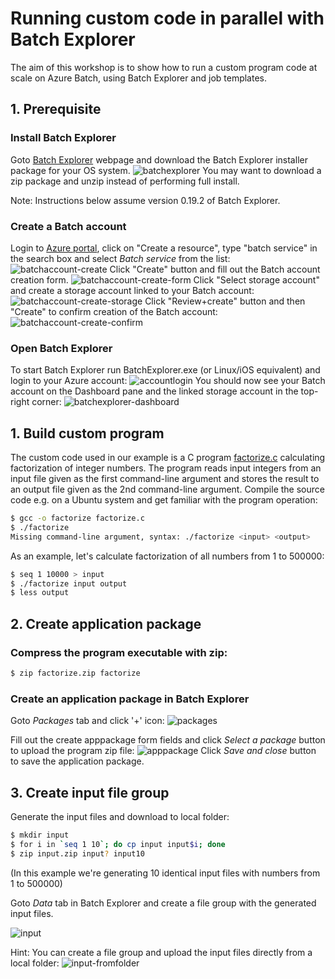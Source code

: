 # Running custom code in parallel with Batch Explorer
The aim of this workshop is to show how to run a custom program code at scale on Azure Batch, using Batch Explorer and job templates.

## 1. Prerequisite
### Install Batch Explorer
Goto [Batch Explorer](https://azure.github.io/BatchExplorer/) webpage and download the Batch Explorer installer package for your OS system. 
![batchexplorer](screenshots/batchexplorer.png)
You may want to download a zip package and unzip instead of performing full install.

Note: Instructions below assume version 0.19.2 of Batch Explorer.

### Create a Batch account
Login to [Azure portal](https://portal.azure.com), click on "Create a resource", type "batch service" in the search box and select *Batch service* from the list:
![batchaccount-create](screenshots/batchaccount-create.png)
Click "Create" button and fill out the Batch account creation form.
![batchaccount-create-form](screenshots/batchaccount-create-form.png)
Click "Select storage account" and create a storage account linked to your Batch account:
![batchaccount-create-storage](screenshots/batchaccount-create-storage.png)
Click "Review+create" button and then "Create" to confirm creation of the Batch account:
![batchaccount-create-confirm](screenshots/batchaccount-create-confirm.png)

### Open Batch Explorer
To start Batch Explorer run BatchExplorer.exe (or Linux/iOS equivalent) and login to your Azure account:
![accountlogin](screenshots/accountlogin.png)
You should now see your Batch account on the Dashboard pane and the linked storage account in the top-right corner:
![batchexplorer-dashboard](screenshots/batchexplorer-dashboard.png)

## 1. Build custom program
The custom code used in our example is a C program [factorize.c](https://github.com/tojozefi/azurebatch/raw/master/customcode/factorize.c) calculating factorization of integer numbers. 
The program reads input integers from an input file given as the first command-line argument and stores the result to an output file given as the 2nd command-line argument.
Compile the source code e.g. on a Ubuntu system and get familiar with the program operation:
```bash
$ gcc -o factorize factorize.c
$ ./factorize
Missing command-line argument, syntax: ./factorize <input> <output>
```
As an example, let's calculate factorization of all numbers from 1 to 500000:
```bash
$ seq 1 10000 > input
$ ./factorize input output
$ less output
```
## 2. Create application package
### Compress the program executable with zip:
```bash
$ zip factorize.zip factorize
```
### Create an application package in Batch Explorer
Goto *Packages* tab and click '+' icon:
![packages](screenshots/batchexplorer-packages.png)

Fill out the create apppackage form fields and click *Select a package* button to upload the program zip file:
![apppackage](screenshots/batchexplorer-apppackage.png)
Click *Save and close* button to save the application package. 

## 3. Create input file group
Generate the input files and download to local folder:
```bash
$ mkdir input
$ for i in `seq 1 10`; do cp input input$i; done
$ zip input.zip input? input10
```
(In this example we're generating 10 identical input files with numbers from 1 to 500000)

Goto *Data* tab in Batch Explorer and create a file group with the generated input files.

![input](screenshots/input-filegroup.png)

Hint: You can create a file group and upload the input files directly from a local folder:
![input-fromfolder](screenshots/input-filegroup-fromfolder.png)

